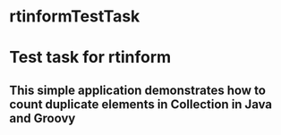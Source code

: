 # rtinformTestTask
<h1>Test task for rtinform</h1>
<h2>This simple application demonstrates how to count duplicate elements in Collection in Java and Groovy</h2>
